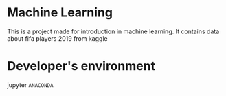 # Machine Learning
This is a project made for introduction in machine learning. 
It contains data about fifa players 2019 from kaggle
# Developer's environment
jupyter `ANACONDA`
